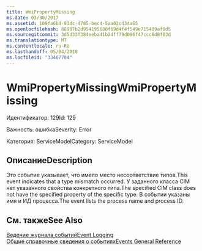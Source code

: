 ```yaml
---
title: WmiPropertyMissing
ms.date: 03/30/2017
ms.assetid: 109fa6b4-93dc-4785-bec4-5aa02c434a65
ms.openlocfilehash: 88987b2d954195680f69d4f4f549e715409af6d5
ms.sourcegitcommit: 3d5d33f384eeba41b2dff79d096f47ccc8d8f03d
ms.translationtype: MT
ms.contentlocale: ru-RU
ms.lasthandoff: 05/04/2018
ms.locfileid: "33467784"
---
```

# <a name="wmipropertymissing"></a><span data-ttu-id="2c8a3-102">WmiPropertyMissing</span><span class="sxs-lookup"><span data-stu-id="2c8a3-102">WmiPropertyMissing</span></span>
<span data-ttu-id="2c8a3-103">Идентификатор: 129</span><span class="sxs-lookup"><span data-stu-id="2c8a3-103">Id: 129</span></span>  
  
 <span data-ttu-id="2c8a3-104">Важность: ошибка</span><span class="sxs-lookup"><span data-stu-id="2c8a3-104">Severity: Error</span></span>  
  
 <span data-ttu-id="2c8a3-105">Категория: ServiceModel</span><span class="sxs-lookup"><span data-stu-id="2c8a3-105">Category: ServiceModel</span></span>  
  
## <a name="description"></a><span data-ttu-id="2c8a3-106">Описание</span><span class="sxs-lookup"><span data-stu-id="2c8a3-106">Description</span></span>  
 <span data-ttu-id="2c8a3-107">Это событие указывает, что имело место несоответствие типов.</span><span class="sxs-lookup"><span data-stu-id="2c8a3-107">This event indicates that a type mismatch occurred.</span></span> <span data-ttu-id="2c8a3-108">У заданного класса CIM нет указанного свойства конкретного типа.</span><span class="sxs-lookup"><span data-stu-id="2c8a3-108">The specified CIM class does not have the specified property of the specific type.</span></span> <span data-ttu-id="2c8a3-109">В событии указаны имя и ИД процесса.</span><span class="sxs-lookup"><span data-stu-id="2c8a3-109">The event lists the process name and process ID.</span></span>  
  
## <a name="see-also"></a><span data-ttu-id="2c8a3-110">См. также</span><span class="sxs-lookup"><span data-stu-id="2c8a3-110">See Also</span></span>  
 [<span data-ttu-id="2c8a3-111">Ведение журнала событий</span><span class="sxs-lookup"><span data-stu-id="2c8a3-111">Event Logging</span></span>](../../../../../docs/framework/wcf/diagnostics/event-logging/index.md)  
 [<span data-ttu-id="2c8a3-112">Общие справочные сведения о событиях</span><span class="sxs-lookup"><span data-stu-id="2c8a3-112">Events General Reference</span></span>](../../../../../docs/framework/wcf/diagnostics/event-logging/events-general-reference.md)
